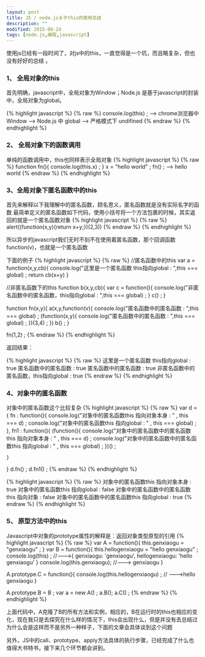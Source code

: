```yaml
---
layout: post
title: JS / node.js关于this的使用总结
description: ""
modified: 2015-08-24
tags: [node.js,编程,javascript]
---
```


使用js已经有一段时间了，对js中的this，一直觉得是一个坑，而且略复杂，但也没有好好的总结 。

### 1、 全局对象的this
首先明确，javascript中，全局对象为Window；Node.js 是基于javascript的封装中，全局对象为global。

{% highlight javascript %}
{% raw %}
  console.log(this) ;
  --> chrome浏览器中 Window
  --> Node.js 中 global
  --> 严格模式下 undifined
{% endraw %}
{% endhighlight %}


### 2、 全局对象下的函数调用
单纯的函数调用中，this也同样表示全局对象
{% highlight javascript %}
{% raw %}
  function fn(){
    console.log(this.x) ;
  }
  x = "hello world" ;
  fn() ; --> hello world
{% endraw %}
{% endhighlight %}


### 3、全局对象下匿名函数中的this
首先来解释以下我理解中的匿名函数，顾名思义，匿名函数就是没有实际名字的函数
最简单定义的匿名函数如下代码，使用小括号将一个方法包裹的时候，其实返回的就是一个匿名函数对象
{% highlight javascript %}
{% raw %}
  alert((function(x,y){return x+y;})(2,3))
{% endraw %}
{% endhighlight %}

所以异步的javascript我们无时不刻不在使用着匿名函数，那个回调函数function(v)，也就是一个匿名函数

下面的例子
{% highlight javascript %}
{% raw %}
//匿名函数中的this
var a = function(x,y,cb){
  console.log("这里是一个匿名函数 this指向global : ",this === global) ;
  return cb(x+y)
}

//非匿名函数下的this
function b(x,y,cb){
  var c = function(){
    console.log("非匿名函数中的匿名函数，this指向global : ",this === global) ;
  }
  c() ;
}

function fn(x,y){
  a(x,y,function(v){
    console.log("匿名函数中的匿名函数 : ",this === global) ;
    (function(x,y){
      console.log("匿名函数中的匿名函数 : ",this === global) ;
    })(3,4) ;
  })
  b() ;
}

fn(1,2) ;
{% endraw %}
{% endhighlight %}

返回结果：

{% highlight javascript %}
{% raw %}
  这里是一个匿名函数 this指向global :  true
  匿名函数中的匿名函数 :  true
  匿名函数中的匿名函数 :  true
  非匿名函数中的匿名函数，this指向global :  true
{% endraw %}
{% endhighlight %}


### 4、对象中的匿名函数
对象中的匿名函数这个比较复杂
{% highlight javascript %}
{% raw %}
  var d = {
    fn : function(){
      console.log("对象中的匿名函数this 指向对象本身 : " , this === d) ;
      console.log("对象中的匿名函数this 指向global : " , this === global) ;
    },
    fn1 : function(){
      (function(){
        console.log("对象中的匿名函数中的匿名函数this 指向对象本身 : " , this === d) ;
        console.log("对象中的匿名函数中的匿名函数this 指向global : " , this === global) ;
      })() ;

    }
  }
  d.fn() ;
  d.fn1() ;
{% endraw %}
{% endhighlight %}

{% highlight javascript %}
{% raw %}
  对象中的匿名函数this 指向对象本身 :  true
  对象中的匿名函数this 指向global :  false
  对象中的匿名函数中的匿名函数this 指向对象 :  false
  对象中的匿名函数中的匿名函数this 指向global :  true
{% endraw %}
{% endhighlight %}


### 5、 原型方法中的this
Javascript中对象的prototype属性的解释是：返回对象类型原型的引用
{% highlight javascript %}
{% raw %}
  var A = function(){
    this.genxiaogu = "genxiaogu" ;
  }
  var B = function(){
    this.hellogenxiaogu = "hello genxiaogu" ;
    console.log(this) ; //--->{ genxiaogu: 'genxiaogu', hellogenxiaogu: 'hello genxiaogu' }
    console.log(this.genxiaogu); //---> genxiaogu
  }

  A.prototype.C = function(){
    console.log(this.hellogenxiaogu) ; // --->hello genxiaogu
  }

  A.prototype.B = B ;
  var a = new A() ;
  a.B();
  a.C() ;
{% endraw %}
{% endhighlight %}


上面代码中，A克隆了B的所有方法和实例，相应的，B在运行时的this也相应的变化，现在我只是去探究在什么样的情况下，this会出现什么，但是并没有去总结过为什么会是这样而不是另外一种样子，下面的文章会具体谈到这个问题

另外，JS中的call、prototype、apply方法具体的执行步骤，已经完成了什么也值得大书特书，接下来几个环节都会讲到。


